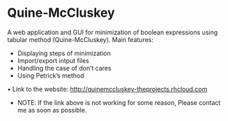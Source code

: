 # Quine-McCluskey
A web application and GUI for minimization of boolean expressions using tabular method (Quine-McCluskey). 
Main features:
  - Displaying steps of minimization
  - Import/export intput files
  - Handling the case of don’t cares
  - Using Petrick’s method

• Link to the website:
http://quinemccluskey-theprojects.rhcloud.com

* NOTE: If the link above is not working for some reason, Please contact me as soon as possible.
